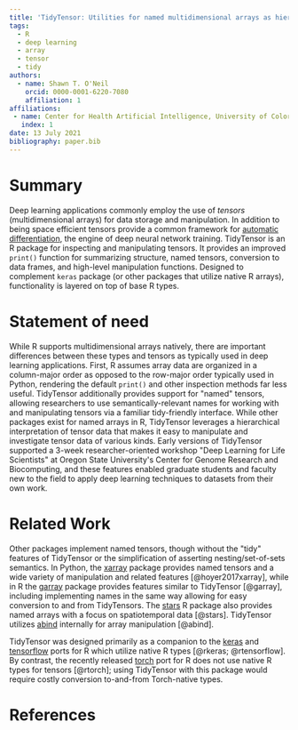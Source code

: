 ```yaml
---
title: 'TidyTensor: Utilities for named multidimensional arrays as hierarchical structures'
tags:
  - R
  - deep learning
  - array
  - tensor
  - tidy
authors:
  - name: Shawn T. O'Neil
    orcid: 0000-0001-6220-7080
    affiliation: 1
affiliations:
 - name: Center for Health Artificial Intelligence, University of Colorado Anschutz Medical Campus
   index: 1
date: 13 July 2021
bibliography: paper.bib
---
```


# Summary

Deep learning applications commonly employ the use of *tensors* (multidimensional arrays) for data storage and manipulation. In addition to being space efficient tensors provide a common framework for [automatic differentiation](https://en.wikipedia.org/wiki/Automatic_differentiation), the engine of deep neural network training. TidyTensor is an R package for inspecting and manipulating tensors. It provides an improved `print()` function for summarizing structure, named tensors, conversion to data frames, and high-level manipulation functions. Designed to complement `keras` package (or other packages that utilize native R arrays), functionality is layered on top of base R types.


# Statement of need

While R supports multidimensional arrays natively, there are important differences between these types and tensors as typically used in deep learning applications. First, R assumes array data are organized in a column-major order as opposed to the row-major order typically used in Python, rendering the default `print()` and other inspection methods far less useful. TidyTensor additionally provides support for "named" tensors, allowing researchers to use semantically-relevant names for working with and manipulating tensors via a familiar tidy-friendly interface. While other packages exist for named arrays in R, TidyTensor leverages a hierarchical interpretation of tensor data that makes it easy to manipulate and investigate tensor data of various kinds. Early versions of TidyTensor supported a 3-week researcher-oriented workshop "Deep Learning for Life Scientists" at Oregon State University's Center for Genome Research and Biocomputing, and these features enabled graduate students and faculty new to the field to apply deep learning techniques to datasets from their own work.


# Related Work

Other packages implement named tensors, though without the "tidy" features of TidyTensor or the simplification of asserting nesting/set-of-sets semantics. In Python, the [xarray](http://xarray.pydata.org/en/stable/) package provides named tensors and a wide variety of manipulation and related features [@hoyer2017xarray], while in R the [garray](https://cran.r-project.org/web/packages/garray/garray.pdf) package provides features similar to TidyTensor [@garray], including implementing names in the same way allowing for easy conversion to and from TidyTensors. The [stars](https://r-spatial.github.io/stars/) R package also provides named arrays with a focus on spatiotemporal data [@stars]. TidyTensor utilizes [abind](https://cran.r-project.org/web/packages/abind/index.html) internally for array manipulation [@abind].

TidyTensor was designed primarily as a companion to the [keras](https://keras.rstudio.com/) and [tensorflow](https://tensorflow.rstudio.com/) ports for R which utilize native R types [@rkeras; @rtensorflow]. By contrast, the recently released [torch](https://torch.mlverse.org/) port for R does not use native R types for tensors [@rtorch]; using TidyTensor with this package would require costly conversion to-and-from Torch-native types. 


# References
